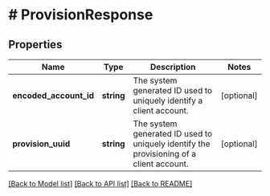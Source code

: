 # # ProvisionResponse

## Properties

Name | Type | Description | Notes
------------ | ------------- | ------------- | -------------
**encoded_account_id** | **string** | The system generated ID used to uniquely identify a client account. | [optional]
**provision_uuid** | **string** | The system generated ID used to uniquely identify the provisioning of a client account. | [optional]

[[Back to Model list]](../../README.md#models) [[Back to API list]](../../README.md#endpoints) [[Back to README]](../../README.md)
